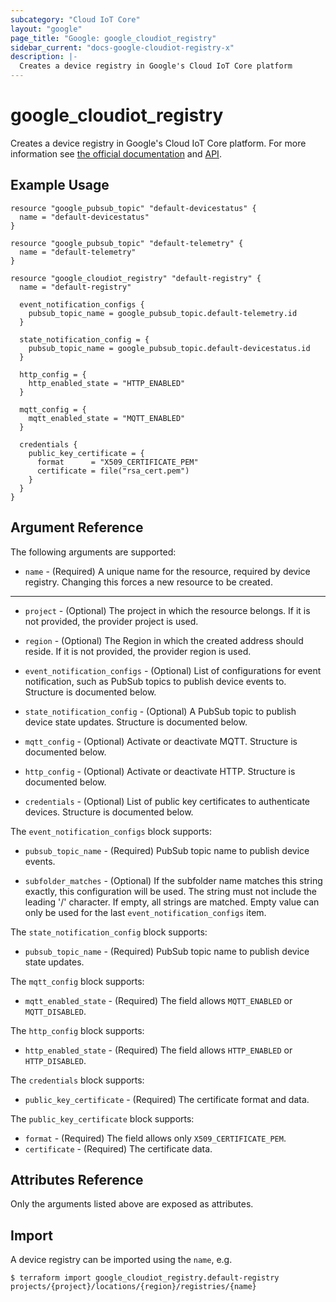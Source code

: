 ```yaml
---
subcategory: "Cloud IoT Core"
layout: "google"
page_title: "Google: google_cloudiot_registry"
sidebar_current: "docs-google-cloudiot-registry-x"
description: |-
  Creates a device registry in Google's Cloud IoT Core platform
---
```


# google\_cloudiot\_registry

 Creates a device registry in Google's Cloud IoT Core platform. For more information see
[the official documentation](https://cloud.google.com/iot/docs/) and
[API](https://cloud.google.com/iot/docs/reference/cloudiot/rest/v1/projects.locations.registries).


## Example Usage

```hcl
resource "google_pubsub_topic" "default-devicestatus" {
  name = "default-devicestatus"
}

resource "google_pubsub_topic" "default-telemetry" {
  name = "default-telemetry"
}

resource "google_cloudiot_registry" "default-registry" {
  name = "default-registry"

  event_notification_configs {
    pubsub_topic_name = google_pubsub_topic.default-telemetry.id
  }

  state_notification_config = {
    pubsub_topic_name = google_pubsub_topic.default-devicestatus.id
  }

  http_config = {
    http_enabled_state = "HTTP_ENABLED"
  }

  mqtt_config = {
    mqtt_enabled_state = "MQTT_ENABLED"
  }

  credentials {
    public_key_certificate = {
      format      = "X509_CERTIFICATE_PEM"
      certificate = file("rsa_cert.pem")
    }
  }
}
```

## Argument Reference

The following arguments are supported:

* `name` - (Required) A unique name for the resource, required by device registry.
    Changing this forces a new resource to be created.

- - -

* `project` - (Optional) The project in which the resource belongs. If it is not provided, the provider project is used.

* `region` - (Optional) The Region in which the created address should reside. If it is not provided, the provider region is used.

* `event_notification_configs` - (Optional) List of configurations for event notification, such as
PubSub topics to publish device events to. Structure is documented below.

* `state_notification_config` - (Optional) A PubSub topic to publish device state updates. Structure is documented below.

* `mqtt_config` - (Optional) Activate or deactivate MQTT. Structure is documented below.
* `http_config` - (Optional) Activate or deactivate HTTP. Structure is documented below.

* `credentials` - (Optional) List of public key certificates to authenticate devices. Structure is documented below. 


The `event_notification_configs` block supports:

* `pubsub_topic_name` - (Required) PubSub topic name to publish device events.

* `subfolder_matches` - (Optional) If the subfolder name matches this string
   exactly, this configuration will be used. The string must not include the
   leading '/' character. If empty, all strings are matched. Empty value can
   only be used for the last `event_notification_configs` item.

The `state_notification_config` block supports:

* `pubsub_topic_name` - (Required) PubSub topic name to publish device state updates.

The `mqtt_config` block supports:

* `mqtt_enabled_state` - (Required) The field allows `MQTT_ENABLED` or `MQTT_DISABLED`.

The `http_config` block supports:

* `http_enabled_state` - (Required) The field allows `HTTP_ENABLED` or `HTTP_DISABLED`.

The `credentials` block supports:

* `public_key_certificate` - (Required) The certificate format and data.

The `public_key_certificate` block supports:

* `format` - (Required) The field allows only  `X509_CERTIFICATE_PEM`.
* `certificate` - (Required) The certificate data.


## Attributes Reference

Only the arguments listed above are exposed as attributes.

## Import

A device registry can be imported using the `name`, e.g.

```
$ terraform import google_cloudiot_registry.default-registry projects/{project}/locations/{region}/registries/{name}
```
